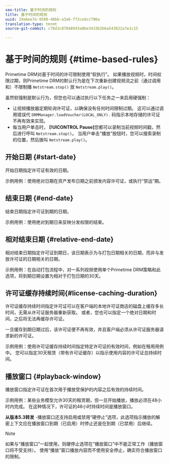 ```yaml
---
seo-title: 基于时间的规则
title: 基于时间的规则
uuid: 19a6ee7e-9580-48bb-a3a6-ff2cedcc796a
translation-type: tm+mt
source-git-commit: c78d3c87848943a0be3433b2b6a543822a7e1c15

---
```



# 基于时间的规则 {#time-based-rules}

Primetime DRM对基于时间的许可限制使用“软执行”。 如果播放视频时，时间权限过期，则Primetime DRM的默认行为是在下次重新创建视频流之前（通过调用和）不限制播 `Netstream.stop()` 放 `Netstream.play()`。

虽然软强制是默认行为，但您也可以通过执行以下任务之一来启用硬强制：

* 让视频播放器定期轮询许可证，以确保没有任何时间限制过期。 这可以通过调用错误代 `DRMManager.loadVoucher(LOCAL_ONLY).` 码指示本地存储的许可证不再有效来实现。
* 每当用户单击时， **[!UICONTROL Pause]**&#x200B;您都可以录制当前视频时间戳，然后进行呼叫 `Netstream.stop()`。 当用户单击“播放”按钮时，您可以搜索录制的位置，然后拨叫 `Netstream.play()`。

## 开始日期 {#start-date}

开始日期指定许可证有效的日期。

示例用例：使用绝对日期在资产发布日期之前颁发内容许可证，或执行“禁运”期。

## 结束日期 {#end-date}

结束日期指定许可证到期的日期。

示例用例：使用绝对到期日来反映分发权限的结束。

## 相对结束日期 {#relative-end-date}

相对结束日期指定许可证到期日，该日期表示为与打包日期相关的日期，而非与发放许可证的日期相关的日期。

示例用例：在自动打包流程中，对一系列视频使用单个Primetime DRM策略和此选项，将到期日期设置为相对于打包日期的30天。

## 许可证缓存持续时间{#license-caching-duration}

许可证缓存持续时间指定许可证可以在客户端的本地许可证商店的磁盘上缓存多长时间，无需从许可证服务器重新获取。 或者，您也可以指定一个绝对日期和时间，之后将无法再缓存许可证。

一旦缓存到期日期过后，该许可证便不再有效，并且客户端必须从许可证服务器请求新的许可证。

示例用例：使用许可证缓存持续时间指定特定许可证的有效时间，例如在租用用例中。 您可以指定30天租赁（带有许可证缓存）以指示使用内容的许可证总持续时间。

## 播放窗口 {#playback-window}

播放窗口指定许可证在首次用于播放受保护的内容之后有效的持续时间。

示例用例：某些业务模型允许30天的租赁期，但一旦开始播放，播放必须在48小时内完成。 在这种情况下，许可证的48小时持续时间是播放窗口。

**从版本5.3转发** -播放窗口还支持启用或禁用“硬停止”选项，此选项指示播放的解密上下文应在播放窗口到期（已启用）时停止还是在到期（已禁用）后继续。

>[!NOTE]
>
>如果与“播放窗口”一起使用，则硬停止选项在“播放窗口”中不能正常工作（播放窗口将不受支持）。 使用“播放”窗口播放内容而不使用安全停止，确实符合播放窗口的限制。